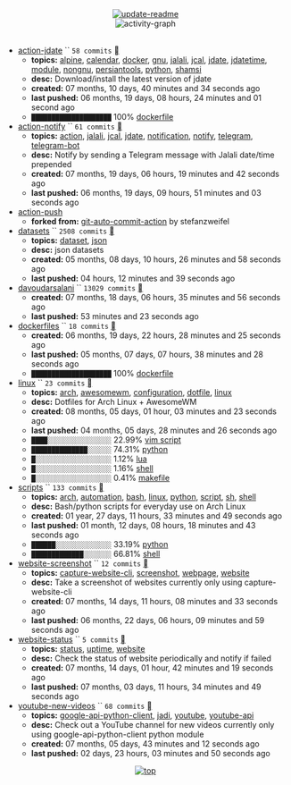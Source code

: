 <div align="center">
<a href="https://github.com/davoudarsalani/davoudarsalani/actions/workflows/update-readme.yml">
<img alt="update-readme" src="https://github.com/davoudarsalani/davoudarsalani/actions/workflows/update-readme.yml/badge.svg">
</a>
</div>
<div align="center">
<img alt="activity-graph" src="https://activity-graph.herokuapp.com/graph?username=davoudarsalani&custom_title=Joined%2003%20years,%2003%20months,%2015%20days,%2010%20hours,%2009%20minutes%20and%2044%20seconds%20ago&hide_border=true&bg_color=00000000&point=00000000&color=1793D1&line=00000000&area=true&area_color=1793d1"></div>
<br>

* [action-jdate](https://github.com/davoudarsalani/action-jdate) `` `58 commits` [](https://api.github.com/repos/davoudarsalani/action-jdate/zipball)
	+ __topics:__ [alpine](https://github.com/topics/alpine), [calendar](https://github.com/topics/calendar), [docker](https://github.com/topics/docker), [gnu](https://github.com/topics/gnu), [jalali](https://github.com/topics/jalali), [jcal](https://github.com/topics/jcal), [jdate](https://github.com/topics/jdate), [jdatetime](https://github.com/topics/jdatetime), [module](https://github.com/topics/module), [nongnu](https://github.com/topics/nongnu), [persiantools](https://github.com/topics/persiantools), [python](https://github.com/topics/python), [shamsi](https://github.com/topics/shamsi)
	+ __desc:__ Download/install the latest version of jdate
	+ __created:__ 07 months, 10 days, 40 minutes and 34 seconds ago
	+ __last pushed:__ 06 months, 19 days, 08 hours, 24 minutes and 01 second ago
	+ `████████████████████`  100% [dockerfile](https://github.com/topics/dockerfile)
* [action-notify](https://github.com/davoudarsalani/action-notify) `` `61 commits` [](https://api.github.com/repos/davoudarsalani/action-notify/zipball)
	+ __topics:__ [action](https://github.com/topics/action), [jalali](https://github.com/topics/jalali), [jcal](https://github.com/topics/jcal), [jdate](https://github.com/topics/jdate), [notification](https://github.com/topics/notification), [notify](https://github.com/topics/notify), [telegram](https://github.com/topics/telegram), [telegram-bot](https://github.com/topics/telegram-bot)
	+ __desc:__ Notify by sending a Telegram message with Jalali date/time prepended
	+ __created:__ 07 months, 19 days, 06 hours, 19 minutes and 42 seconds ago
	+ __last pushed:__ 06 months, 19 days, 09 hours, 51 minutes and 03 seconds ago
* [action-push](https://github.com/davoudarsalani/action-push)
	+ __forked from:__ [git-auto-commit-action](https://github.com/stefanzweifel/git-auto-commit-action) by stefanzweifel
* [datasets](https://github.com/davoudarsalani/datasets) `` `2508 commits` [](https://api.github.com/repos/davoudarsalani/datasets/zipball)
	+ __topics:__ [dataset](https://github.com/topics/dataset), [json](https://github.com/topics/json)
	+ __desc:__ json datasets
	+ __created:__ 05 months, 08 days, 10 hours, 26 minutes and 58 seconds ago
	+ __last pushed:__ 04 hours, 12 minutes and 39 seconds ago
* [davoudarsalani](https://github.com/davoudarsalani/davoudarsalani) `` `13029 commits` [](https://api.github.com/repos/davoudarsalani/davoudarsalani/zipball)
	+ __created:__ 07 months, 18 days, 06 hours, 35 minutes and 56 seconds ago
	+ __last pushed:__ 53 minutes and 23 seconds ago
* [dockerfiles](https://github.com/davoudarsalani/dockerfiles) `` `18 commits` [](https://api.github.com/repos/davoudarsalani/dockerfiles/zipball)
	+ __created:__ 06 months, 19 days, 22 hours, 28 minutes and 25 seconds ago
	+ __last pushed:__ 05 months, 07 days, 07 hours, 38 minutes and 28 seconds ago
	+ `████████████████████`  100% [dockerfile](https://github.com/topics/dockerfile)
* [linux](https://github.com/davoudarsalani/linux) `` `23 commits` [](https://api.github.com/repos/davoudarsalani/linux/zipball)
	+ __topics:__ [arch](https://github.com/topics/arch), [awesomewm](https://github.com/topics/awesomewm), [configuration](https://github.com/topics/configuration), [dotfile](https://github.com/topics/dotfile), [linux](https://github.com/topics/linux)
	+ __desc:__ Dotfiles for Arch Linux + AwesomeWM
	+ __created:__ 08 months, 05 days, 01 hour, 03 minutes and 23 seconds ago
	+ __last pushed:__ 04 months, 05 days, 28 minutes and 26 seconds ago
	+ `████░░░░░░░░░░░░░░░░`  22.99% [vim script](https://github.com/topics/vim%20script)
	+ `██████████████░░░░░░`  74.31% [python](https://github.com/topics/python)
	+ `█░░░░░░░░░░░░░░░░░░░`  1.12% [lua](https://github.com/topics/lua)
	+ `█░░░░░░░░░░░░░░░░░░░`  1.16% [shell](https://github.com/topics/shell)
	+ `█░░░░░░░░░░░░░░░░░░░`  0.41% [makefile](https://github.com/topics/makefile)
* [scripts](https://github.com/davoudarsalani/scripts) `` `133 commits` [](https://api.github.com/repos/davoudarsalani/scripts/zipball)
	+ __topics:__ [arch](https://github.com/topics/arch), [automation](https://github.com/topics/automation), [bash](https://github.com/topics/bash), [linux](https://github.com/topics/linux), [python](https://github.com/topics/python), [script](https://github.com/topics/script), [sh](https://github.com/topics/sh), [shell](https://github.com/topics/shell)
	+ __desc:__ Bash/python scripts for everyday use on Arch Linux
	+ __created:__ 01 year, 27 days, 11 hours, 33 minutes and 49 seconds ago
	+ __last pushed:__ 01 month, 12 days, 08 hours, 18 minutes and 43 seconds ago
	+ `██████░░░░░░░░░░░░░░`  33.19% [python](https://github.com/topics/python)
	+ `█████████████░░░░░░░`  66.81% [shell](https://github.com/topics/shell)
* [website-screenshot](https://github.com/davoudarsalani/website-screenshot) `` `12 commits` [](https://api.github.com/repos/davoudarsalani/website-screenshot/zipball)
	+ __topics:__ [capture-website-cli](https://github.com/topics/capture-website-cli), [screenshot](https://github.com/topics/screenshot), [webpage](https://github.com/topics/webpage), [website](https://github.com/topics/website)
	+ __desc:__ Take a screenshot of websites currently only using capture-website-cli
	+ __created:__ 07 months, 14 days, 11 hours, 08 minutes and 33 seconds ago
	+ __last pushed:__ 06 months, 22 days, 06 hours, 09 minutes and 59 seconds ago
* [website-status](https://github.com/davoudarsalani/website-status) `` `5 commits` [](https://api.github.com/repos/davoudarsalani/website-status/zipball)
	+ __topics:__ [status](https://github.com/topics/status), [uptime](https://github.com/topics/uptime), [website](https://github.com/topics/website)
	+ __desc:__ Check the status of website periodically and notify if failed
	+ __created:__ 07 months, 14 days, 01 hour, 42 minutes and 19 seconds ago
	+ __last pushed:__ 07 months, 03 days, 11 hours, 34 minutes and 49 seconds ago
* [youtube-new-videos](https://github.com/davoudarsalani/youtube-new-videos) `` `68 commits` [](https://api.github.com/repos/davoudarsalani/youtube-new-videos/zipball)
	+ __topics:__ [google-api-python-client](https://github.com/topics/google-api-python-client), [jadi](https://github.com/topics/jadi), [youtube](https://github.com/topics/youtube), [youtube-api](https://github.com/topics/youtube-api)
	+ __desc:__ Check out a YouTube channel for new videos currently only using google-api-python-client python module
	+ __created:__ 07 months, 05 days, 43 minutes and 12 seconds ago
	+ __last pushed:__ 02 days, 23 hours, 03 minutes and 50 seconds ago
<div align="center">
<a href='https://github.com/davoudarsalani/davoudarsalani#readme'>
<img alt='top' src='https://img.shields.io/badge/TOP-grey'>
</a>
</div>
